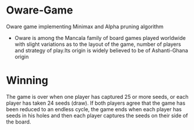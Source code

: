# Oware-Game
Oware game implementing Minimax and Alpha pruning algorithm

- Oware is among the Mancala family of board games played worldwide with slight variations as to the layout of the game, 
number of players and strategy of play.Its origin is widely believed to be of Ashanti-Ghana origin

# Winning
The game is over when one player has captured 25 or more seeds, or each player has taken 24 seeds (draw). If both players agree that the game has been reduced to an endless cycle, the game ends when each player has seeds in his holes and then each player captures the seeds on their side of the board. 
